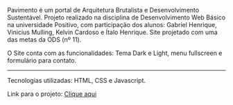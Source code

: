 Pavimento é um portal de Arquitetura Brutalista e Desenvolvimento Sustentável.
Projeto realizado na disciplina de Desenvolvimento Web Básico na universidade Positivo, com participação dos alunos: Gabriel Henrique, Vinicius Mulling, Kelvin Cardoso e Ítalo Henrique.
Site projetado com uma das metas da ODS (nº 11).

O Site conta com as funcionalidades: Tema Dark e Light, menu fullscreen e formulário para contato.

***

Tecnologias utilizadas: HTML, CSS e Javascript.

Link para o projeto: [Clique aqui](https://gabrieow.github.io/Pavimento/)
